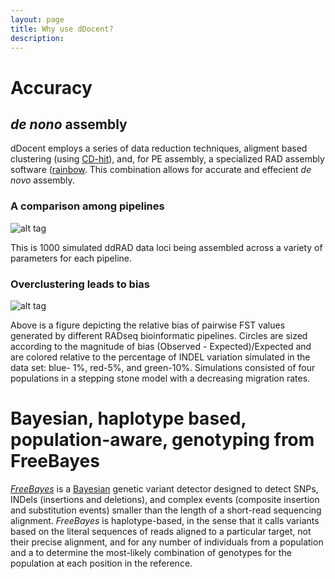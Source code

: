 ```yaml
---
layout: page
title: Why use dDocent?
description: 
---
```

# Accuracy



## *de nono* assembly

dDocent employs a series of data reduction techniques, aligment based clustering (using [CD-hit](https://github.com/weizhongli/cdhit)), and, for PE assembly, a specialized RAD assembly software ([rainbow](https://sourceforge.net/projects/bio-rainbow/files/).  This combination allows for accurate and effecient *de novo* assembly.  

### A comparison among pipelines

![alt tag](https://raw.githubusercontent.com/jpuritz/dDocent/gh-pages/RADassembly.png)

This is 1000 simulated ddRAD data loci being assembled across a variety of parameters for each pipeline.

### Overclustering leads to bias

![alt tag](https://raw.githubusercontent.com/jpuritz/dDocent/master/Sample%20Comparsion.png)

Above is a figure depicting the relative bias of pairwise FST values generated by different RADseq bioinformatic pipelines. Circles are sized according to the magnitude of bias (Observed - Expected)/Expected and are colored relative to the percentage of INDEL variation simulated in the data set: blue- 1%, red-5%, and green-10%.  Simulations consisted of four populations in a stepping stone model with a decreasing migration rates.  

# Bayesian, haplotype based, population-aware, genotyping from FreeBayes

[*FreeBayes*](http://arxiv.org/abs/1207.3907) is a 
[Bayesian](http://en.wikipedia.org/wiki/Bayesian_inference) genetic variant 
detector designed to detect  SNPs, INDels (insertions and deletions), and complex events (composite insertion and 
substitution events) smaller than the length of a short-read sequencing 
alignment.  *FreeBayes* is haplotype-based, in the sense that it calls variants based on 
the literal sequences of reads aligned to a particular target, not their 
precise alignment, and  for any number of individuals from a population and a 
to determine the most-likely combination of genotypes for the population at 
each position in the reference.  


